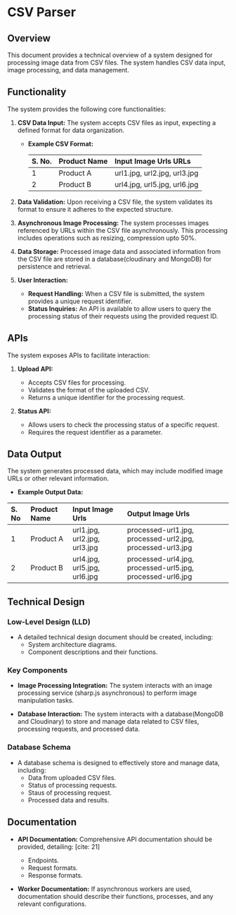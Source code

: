 #   CSV Parser

##   Overview

This document provides a technical overview of a system designed for processing image data from CSV files. The system handles CSV data input, image processing, and data management.

##   Functionality

The system provides the following core functionalities:

1.  **CSV Data Input:** The system accepts CSV files as input, expecting a defined format for data organization.
    
    * **Example CSV Format:**
        
        |   S. No.   |   Product Name   |   Input Image Urls URLs                     |
        | :----- | :------------ | :------------------------------- |
        |   1    |   Product A   |   url1.jpg, url2.jpg, url3.jpg   |
        |   2    |   Product B   |   url4.jpg, url5.jpg, url6.jpg   |
        
2.  **Data Validation:** Upon receiving a CSV file, the system validates its format to ensure it adheres to the expected structure.
    
3.  **Asynchronous Image Processing:** The system processes images referenced by URLs within the CSV file asynchronously. This processing includes operations such as resizing, compression upto 50%.
    
4.  **Data Storage:** Processed image data and associated information from the CSV file are stored in a database(cloudinary and MongoDB) for persistence and retrieval.
    
5.  **User Interaction:**
    
    * **Request Handling:** When a CSV file is submitted, the system provides a unique request identifier.
    * **Status Inquiries:** An API is available to allow users to query the processing status of their requests using the provided request ID.


##   APIs

The system exposes APIs to facilitate interaction:

1.  **Upload API:**
    
    * Accepts CSV files for processing.
    * Validates the format of the uploaded CSV.
    * Returns a unique identifier for the processing request.
2.  **Status API:**
    
    * Allows users to check the processing status of a specific request.
    * Requires the request identifier as a parameter.

##   Data Output

The system generates processed data, which may include modified image URLs or other relevant information.

* **Example Output Data:**
    
| S. No | Product Name | Input Image Urls                      | Output Image Urls                              |
| :---- | :----------- | :------------------------------------ | :-------------------------------------------- |
| 1     | Product A    | url1.jpg, url2.jpg, url3.jpg         | processed-url1.jpg, processed-url2.jpg, processed-url3.jpg |
| 2     | Product B    | url4.jpg, url5.jpg, url6.jpg         | processed-url4.jpg, processed-url5.jpg, processed-url6.jpg |


##   Technical Design

###   Low-Level Design (LLD)

* A detailed technical design document should be created, including:
    * System architecture diagrams.
    * Component descriptions and their functions.

###   Key Components

* **Image Processing Integration:** The system interacts with an image processing service (sharp.js asynchronous) to perform image manipulation tasks. 

* **Database Interaction:** The system interacts with a database(MongoDB and Cloudinary) to store and manage data related to CSV files, processing requests, and processed data. 

###   Database Schema

* A database schema is designed to effectively store and manage data, including:
    * Data from uploaded CSV files.
    * Status of processing requests.
    * Staus of processing request.
    * Processed data and results.

##   Documentation

* **API Documentation:** Comprehensive API documentation should be provided, detailing: [cite: 21]
    * Endpoints.
    * Request formats.
    * Response formats.

* **Worker Documentation:** If asynchronous workers are used, documentation should describe their functions, processes, and any relevant configurations. 
